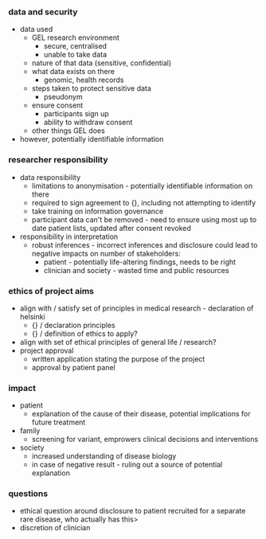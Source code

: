 ### data and security

- data used
	- GEL research environment
		- secure, centralised
		- unable to take data
	- nature of that data (sensitive, confidential)
	- what data exists on there
		- genomic, health records
	- steps taken to protect sensitive data
		- pseudonym
	- ensure consent
		- participants sign up
		- ability to withdraw consent
	- other things GEL does
- however, potentially identifiable information

### researcher responsibility
- data responsibility
	- limitations to anonymisation - potentially identifiable information on there
	- required to sign agreement to {}, including not attempting to identify
	- take training on information governance
	- participant data can't be removed - need to ensure using most up to date patient lists, updated after consent revoked
- responsibility in interpretation
	- robust inferences - incorrect inferences and disclosure could lead to negative impacts on number of stakeholders:
		- patient - potentially life-altering findings, needs to be right
		- clinician and society - wasted time and public resources


### ethics of project aims
- align with / satisfy set of principles in medical research - declaration of helsinki
	- {} / declaration principles
	- {} / definition of ethics to apply?
- align with set of ethical principles of general life / research?
- project approval
	- written application stating the purpose of the project
	- approval by patient panel

### impact
- patient
	- explanation of the cause of their disease, potential implications for future treatment
- family
	- screening for variant, emprowers clinical decisions and interventions
- society
	- increased understanding of disease biology
	- in case of negative result - ruling out a source of potential explanation

### questions
- ethical question around disclosure to patient recruited for a separate rare disease, who actually has this>
- discretion of clinician